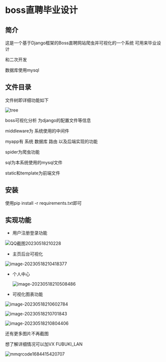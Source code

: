 # boss直聘毕业设计
## 简介 

这是一个基于Django框架的Boss直聘网站爬虫并可视化的一个系统 可用来毕业设计

和二次开发

数据库使用mysql

## 文件目录

文件树即详细功能如下

![tree](./media/tree.jpg)

boss可视化分析 为django的配置文件等信息

middleware为 系统使用的中间件

myapp有 系统 数据库 路由 以及后端实现的功能

spider为爬虫功能

sql为本系统使用的mysql文件

static和template为前端文件

## 安装

使用pip install -r requirements.txt即可

## 实现功能



- 用户注册登录功能

  

![QQ截图20230518210228](./media/1.png)

- 主页后台可视化

![image-20230518210418377](./media/2.jpg)

- 个人中心

  ![image-20230518210508486](./media/3.jpg)

- 可视化图表功能

![image-20230518210602784](./media/4.jpg)

![image-20230518210701843](./media/5.jpg)

![image-20230518210804406](./media/6.jpg)

还有更多图片不再截图 

想了解详细情况可以加VX FUBUKI_LAN

![mmqrcode1684415420707](./media/info.png)
